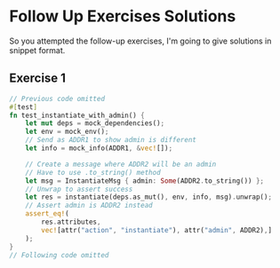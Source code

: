 # Follow Up Exercises Solutions

So you attempted the follow-up exercises, I'm going to give solutions in snippet format.

## Exercise 1

```rust
// Previous code omitted
#[test]
fn test_instantiate_with_admin() {
    let mut deps = mock_dependencies();
    let env = mock_env();
    // Send as ADDR1 to show admin is different
    let info = mock_info(ADDR1, &vec![]);

    // Create a message where ADDR2 will be an admin
    // Have to use .to_string() method
    let msg = InstantiateMsg { admin: Some(ADDR2.to_string()) };
    // Unwrap to assert success
    let res = instantiate(deps.as_mut(), env, info, msg).unwrap();
    // Assert admin is ADDR2 instead
    assert_eq!(
        res.attributes,
        vec![attr("action", "instantiate"), attr("admin", ADDR2),]
    );
}
// Following code omitted
```
